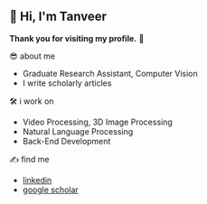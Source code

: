 ## 👋 Hi, I'm Tanveer

**Thank you for visiting my profile.** 🫡

😎 about me  
- Graduate Research Assistant, Computer Vision  
- I write scholarly articles

🛠️ i work on
- Video Processing, 3D Image Processing
- Natural Language Processing
- Back-End Development

✍️ find me  
- [linkedin](https://www.linkedin.com/in/tanveerkader/)  
- [google scholar](https://scholar.google.com/citations?user=GIAwRq4AAAAJ&hl=en)  
